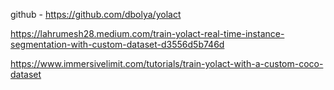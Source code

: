 github - https://github.com/dbolya/yolact

https://lahrumesh28.medium.com/train-yolact-real-time-instance-segmentation-with-custom-dataset-d3556d5b746d

https://www.immersivelimit.com/tutorials/train-yolact-with-a-custom-coco-dataset
